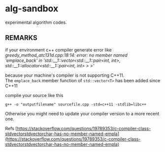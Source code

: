 # alg-sandbox

experimental algorithm codes.

## REMARKS

if your environment c++ compiler generate error like
_greedy_method_atc131d.cpp:18:14: error: no member named 'emplace_back' in 'std::__1::vector<std::__1::pair<int, int>, std::__1::allocator<std::__1::pair<int, int> > >'_<br>

because your machine's compiler is not supporting C++11.<br>
The ``emplace_back`` member function of ``std::vector<T>`` has been added since C++11<br>

complie your source like this
```
g++ -o "outputfilename" sourcefile.cpp -std=c++11 -stdlib=libc++
```
Otherwise you might need to update your compiler version to a more recent one.

Refs [https://stackoverflow.com/questions/19789353/c-compiler-class-stdvectorstdvectorchar-has-no-member-named-empla](https://stackoverflow.com/questions/19789353/c-compiler-class-stdvectorstdvectorchar-has-no-member-named-empla)
